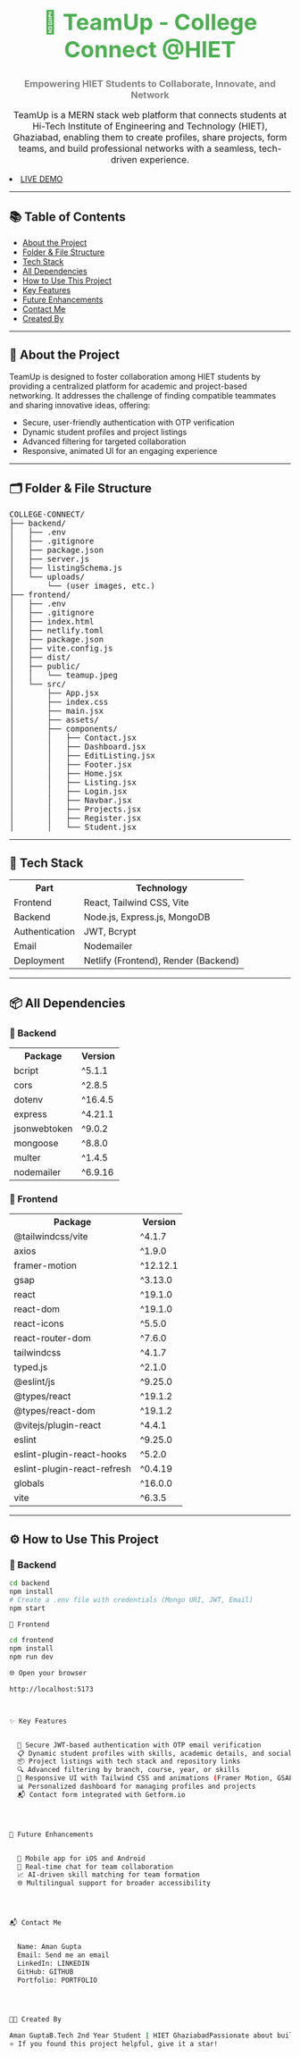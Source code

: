<h1 align="center" style="color:#4CAF50; font-size: 40px;">🤝 TeamUp - College Connect @HIET</h1>
<h3 align="center" style="color:gray;">Empowering HIET Students to Collaborate, Innovate, and Network</h3>

<p align="center" style="font-size: 16px;">
TeamUp is a MERN stack web platform that connects students at Hi-Tech Institute of Engineering and Technology (HIET), Ghaziabad, enabling them to create profiles, share projects, form teams, and build professional networks with a seamless, tech-driven experience.
</p>
<li><a href="http://your-deployed-url">LIVE DEMO</a></li>

<hr>

<h2>📚 Table of Contents</h2>

<ul>
  <li><a href="#about">About the Project</a></li>
  <li><a href="#structure">Folder & File Structure</a></li>
  <li><a href="#tech">Tech Stack</a></li>
  <li><a href="#dependencies">All Dependencies</a></li>
  <li><a href="#setup">How to Use This Project</a></li>
  <li><a href="#features">Key Features</a></li>
  <li><a href="#enhancements">Future Enhancements</a></li>
  <li><a href="#contact">Contact Me</a></li>
  <li><a href="#creator">Created By</a></li>
</ul>

<hr>

<h2 id="about">🧭 About the Project</h2>

<p>
TeamUp is designed to foster collaboration among HIET students by providing a centralized platform for academic and project-based networking. It addresses the challenge of finding compatible teammates and sharing innovative ideas, offering:
</p>

<ul>
  <li>Secure, user-friendly authentication with OTP verification</li>
  <li>Dynamic student profiles and project listings</li>
  <li>Advanced filtering for targeted collaboration</li>
  <li>Responsive, animated UI for an engaging experience</li>
</ul>

<hr>

<h2 id="structure">🗂️ Folder & File Structure</h2>

<pre>
COLLEGE-CONNECT/
├── backend/
│   ├── .env
│   ├── .gitignore
│   ├── package.json
│   ├── server.js
│   ├── listingSchema.js
│   └── uploads/
│       └── (user images, etc.)
├── frontend/
│   ├── .env
│   ├── .gitignore
│   ├── index.html
│   ├── netlify.toml
│   ├── package.json
│   ├── vite.config.js
│   ├── dist/
│   ├── public/
│   │   └── teamup.jpeg
│   └── src/
│       ├── App.jsx
│       ├── index.css
│       ├── main.jsx
│       ├── assets/
│       ├── components/
│       │   ├── Contact.jsx
│       │   ├── Dashboard.jsx
│       │   ├── EditListing.jsx
│       │   ├── Footer.jsx
│       │   ├── Home.jsx
│       │   ├── Listing.jsx
│       │   ├── Login.jsx
│       │   ├── Navbar.jsx
│       │   ├── Projects.jsx
│       │   ├── Register.jsx
│       │   └── Student.jsx
</pre>

<hr>

<h2 id="tech">🧰 Tech Stack</h2>

<table>
  <tr><th>Part</th><th>Technology</th></tr>
  <tr><td>Frontend</td><td>React, Tailwind CSS, Vite</td></tr>
  <tr><td>Backend</td><td>Node.js, Express.js, MongoDB</td></tr>
  <tr><td>Authentication</td><td>JWT, Bcrypt</td></tr>
  <tr><td>Email</td><td>Nodemailer</td></tr>
  <tr><td>Deployment</td><td>Netlify (Frontend), Render (Backend)</td></tr>
</table>

<hr>

<h2 id="dependencies">📦 All Dependencies</h2>

<h3>🔧 Backend</h3>

<table>
<tr><th>Package</th><th>Version</th></tr>
<tr><td>bcript</td><td>^5.1.1</td></tr>
<tr><td>cors</td><td>^2.8.5</td></tr>
<tr><td>dotenv</td><td>^16.4.5</td></tr>
<tr><td>express</td><td>^4.21.1</td></tr>
<tr><td>jsonwebtoken</td><td>^9.0.2</td></tr>
<tr><td>mongoose</td><td>^8.8.0</td></tr>
<tr><td>multer</td><td>^1.4.5</td></tr>
<tr><td>nodemailer</td><td>^6.9.16</td></tr>
</table>

<h3>🎨 Frontend</h3>

<table>
<tr><th>Package</th><th>Version</th></tr>
<tr><td>@tailwindcss/vite</td><td>^4.1.7</td></tr>
<tr><td>axios</td><td>^1.9.0</td></tr>
<tr><td>framer-motion</td><td>^12.12.1</td></tr>
<tr><td>gsap</td><td>^3.13.0</td></tr>
<tr><td>react</td><td>^19.1.0</td></tr>
<tr><td>react-dom</td><td>^19.1.0</td></tr>
<tr><td>react-icons</td><td>^5.5.0</td></tr>
<tr><td>react-router-dom</td><td>^7.6.0</td></tr>
<tr><td>tailwindcss</td><td>^4.1.7</td></tr>
<tr><td>typed.js</td><td>^2.1.0</td></tr>
<tr><td>@eslint/js</td><td>^9.25.0</td></tr>
<tr><td>@types/react</td><td>^19.1.2</td></tr>
<tr><td>@types/react-dom</td><td>^19.1.2</td></tr>
<tr><td>@vitejs/plugin-react</td><td>^4.4.1</td></tr>
<tr><td>eslint</td><td>^9.25.0</td></tr>
<tr><td>eslint-plugin-react-hooks</td><td>^5.2.0</td></tr>
<tr><td>eslint-plugin-react-refresh</td><td>^0.4.19</td></tr>
<tr><td>globals</td><td>^16.0.0</td></tr>
<tr><td>vite</td><td>^6.3.5</td></tr>
</table>

<hr>

<h2 id="setup">⚙️ How to Use This Project</h2>

<h3>🧩 Backend</h3>

```bash
cd backend
npm install
# Create a .env file with credentials (Mongo URI, JWT, Email)
npm start

🎨 Frontend

cd frontend
npm install
npm run dev

🌐 Open your browser

http://localhost:5173



✨ Key Features


  🔐 Secure JWT-based authentication with OTP email verification
  📋 Dynamic student profiles with skills, academic details, and social links
  📦 Project listings with tech stack and repository links
  🔍 Advanced filtering by branch, course, year, or skills
  📱 Responsive UI with Tailwind CSS and animations (Framer Motion, GSAP)
  📊 Personalized dashboard for managing profiles and projects
  📬 Contact form integrated with Getform.io




🚀 Future Enhancements


  📱 Mobile app for iOS and Android
  💬 Real-time chat for team collaboration
  📈 AI-driven skill matching for team formation
  🌐 Multilingual support for broader accessibility




📬 Contact Me


  Name: Aman Gupta
  Email: Send me an email
  LinkedIn: LINKEDIN
  GitHub: GITHUB
  Portfolio: PORTFOLIO




👨‍💻 Created By

Aman GuptaB.Tech 2nd Year Student | HIET GhaziabadPassionate about building tech solutions for education and collaboration 🤝
⭐ If you found this project helpful, give it a star!
```